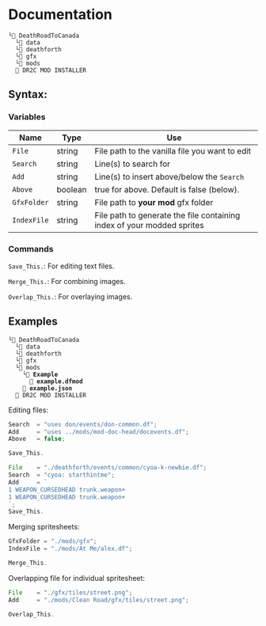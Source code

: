 # Documentation
```
└📁 DeathRoadToCanada
  └📁 data
  └📁 deathforth
  └📁 gfx
  └📁 mods
  🐴 DR2C MOD INSTALLER
```
## Syntax:

### Variables
| Name        | Type    | Use                                                                    |
|-------------|---------|------------------------------------------------------------------------|
| `File`      | string  | File path to the vanilla file you want to edit                         |
| `Search`    | string  | Line(s) to search for                                                  |
| `Add`       | string  | Line(s) to insert above/below the `Search`                             |
| `Above`     | boolean | true for above. Default is false (below).                                      |
| `GfxFolder` | string  | File path to **your mod** gfx folder                                   |
| `IndexFile` | string  | File path to generate the file containing index of your modded sprites |

### Commands
`Save_This.`: For editing text files.

`Merge_This.`: For combining images.

`Overlap_This.`: For overlaying images.

## Examples
<pre><code>└📁 DeathRoadToCanada
  └📁 data
  └📁 deathforth
  └📁 gfx
  └📁 mods
    <strong>└📂 Example
      📑 example.dfmod
    📄 example.json</strong>
  🐴 DR2C MOD INSTALLER
</code></pre>

Editing files:
```ts
Search	= "uses don/events/don-common.df";
Add		= "uses ../mods/mod-doc-head/docevents.df";
Above	= false;

Save_This.
```

```ts
File	= "./deathforth/events/common/cyoa-k-newbie.df";
Search	= "cyoa: starthintme";
Add		= `
1 WEAPON_CURSEDHEAD trunk.weapon+
1 WEAPON_CURSEDHEAD trunk.weapon+
`;
Save_This.
```

Merging spritesheets:
```ts
GfxFolder = "./mods/gfx";
IndexFile = "./mods/At Me/alex.df";

Merge_This.
```

Overlapping file for individual spritesheet:
```ts
File	= "./gfx/tiles/street.png";
Add		= "./mods/Clean Road/gfx/tiles/street.png";

Overlap_This.
```